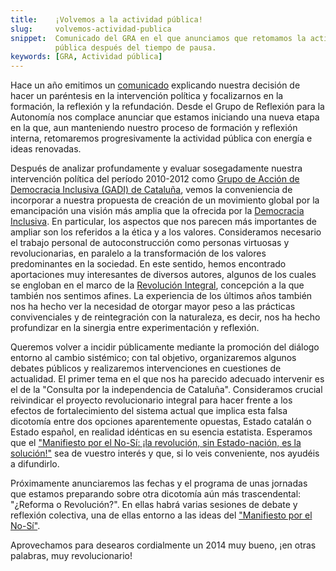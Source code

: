 ```yaml
---
title:    ¡Volvemos a la actividad pública!
slug:     volvemos-actividad-publica
snippet:  Comunicado del GRA en el que anunciamos que retomamos la actividad
          pública después del tiempo de pausa.
keywords: [GRA, Actividad pública]
---
```

Hace un año emitimos un [comunicado](http://democracia-inclusiva.blogspot.com.es/2012/11/cesamos-la-intervencion-politica-y-nos.html) explicando nuestra decisión de hacer un paréntesis en la intervención política y focalizarnos en la formación, la reflexión y la refundación. Desde el Grupo de Reflexión para la Autonomía nos complace anunciar que estamos iniciando una nueva etapa en la que, aun manteniendo nuestro proceso de formación y reflexión interna, retomaremos progresivamente la actividad pública con energía e ideas renovadas.

Después de analizar profundamente y evaluar sosegadamente nuestra intervención política del período 2010-2012 como [Grupo de Acción de Democracia Inclusiva (GADI) de Cataluña](http://democracia-inclusiva.blogspot.com.es), vemos la conveniencia de incorporar a nuestra propuesta de creación de un movimiento global por la emancipación una visión más amplia que la ofrecida por la [Democracia Inclusiva](http://www.democraciainclusiva.org). En particular, los aspectos que nos parecen más importantes de ampliar son los referidos a la ética y a los valores. Consideramos necesario el trabajo personal de autoconstrucción como personas virtuosas y revolucionarias, en paralelo a la transformación de los valores predominantes en la sociedad. En este sentido, hemos encontrado aportaciones muy interesantes de diversos autores, algunos de los cuales se engloban en el marco de la [Revolución Integral](http://integrarevolucio.net), concepción a la que también nos sentimos afines. La experiencia de los últimos años también nos ha hecho ver la necesidad de otorgar mayor peso a las prácticas convivenciales y de reintegración con la naturaleza, es decir, nos ha hecho profundizar en la sinergia entre experimentación y reflexión.

Queremos volver a incidir públicamente mediante la promoción del diálogo entorno al cambio sistémico; con tal objetivo, organizaremos algunos debates públicos y realizaremos intervenciones en cuestiones de actualidad. El primer tema en el que nos ha parecido adecuado intervenir es el de la "Consulta por la independencia de Cataluña". Consideramos crucial reivindicar el proyecto revolucionario integral para hacer frente a los efectos de fortalecimiento del sistema actual que implica esta falsa dicotomía entre dos opciones aparentemente opuestas, Estado catalán o Estado español, en realidad idénticas en su esencia estatista. Esperamos que el ["Manifiesto por el No-Sí: ¡la revolución, sin Estado-nación, es la solución!"](/es/manifiesto-por-el-no-si) sea de vuestro interés y que, si lo veis conveniente, nos ayudéis a difundirlo.

Próximamente anunciaremos las fechas y el programa de unas jornadas que estamos preparando sobre otra dicotomía aún más trascendental: "¿Reforma o Revolución?". En ellas habrá varias sesiones de debate y reflexión colectiva, una de ellas entorno a las ideas del ["Manifiesto por el No-Sí"](/es/manifiesto-por-el-no-si).

Aprovechamos para desearos cordialmente un 2014 muy bueno, ¡en otras palabras, muy revolucionario!
